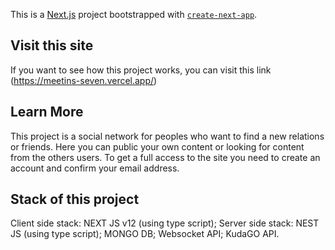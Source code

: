 This is a [Next.js](https://nextjs.org/) project bootstrapped with [`create-next-app`](https://github.com/vercel/next.js/tree/canary/packages/create-next-app).

## Visit this site

If you want to see how this project works, you can visit this link (https://meetins-seven.vercel.app/)

## Learn More

This project is a social network for peoples who want to find a new relations or friends. Here you can public your own content or looking for content from the others
users. To get a full access to the site you need to create an account and confirm your email address.

## Stack of this project

Client side stack:
  NEXT JS v12 (using type script);
Server side stack:
  NEST JS (using type script);
  MONGO DB;
  Websocket API;
  KudaGO API.

